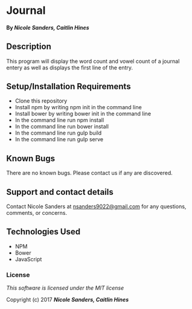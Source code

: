 # Journal

#### By _**Nicole Sanders, Caitlin Hines**_

## Description

This program will display the word count and vowel count of a journal entery as well as displays the first line of the entry.

## Setup/Installation Requirements

* Clone this repository
* Install npm by writing npm init in the command line
* Install bower by writing bower init in the command line
* In the command line run npm install
* In the command line run bower install
* In the command line run gulp build
* In the command line run gulp serve

## Known Bugs

There are no known bugs. Please contact us if any are discovered.

## Support and contact details

Contact Nicole Sanders at nsanders9022@gmail.com for any questions, comments, or concerns.

## Technologies Used

* NPM
* Bower
* JavaScript

### License

*This software is licensed under the MIT license*

Copyright (c) 2017 **_Nicole Sanders, Caitlin Hines_**
